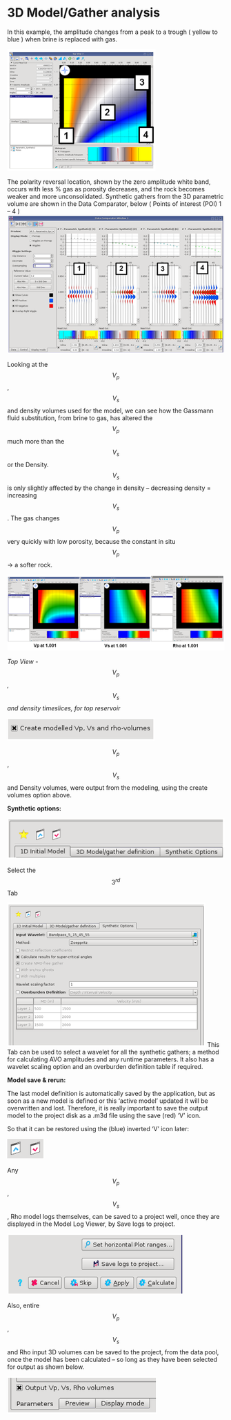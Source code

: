 # 3D Model/Gather analysis

In this example, the amplitude changes from a peak to a trough \( yellow to blue \) when brine is replaced with gas.

![](../../../.gitbook/assets/026_interpretation.PNG)

The polarity reversal location, shown by the zero amplitude white band, occurs with less % gas as porosity decreases, and the rock becomes weaker and more unconsolidated. Synthetic gathers from the 3D parametric volume are shown in the Data Comparator, below \( Points of interest \(POI\) 1 – 4 \) ![](../../../.gitbook/assets/027_interpretation.PNG)

Looking at the $$V_p$$, $$V_s$$ and density volumes used for the model, we can see how the Gassmann fluid substitution, from brine to gas, has altered the $$V_p$$ much more than the $$V_s$$ or the Density. $$V_s$$ is only slightly affected by the change in density – decreasing density = increasing $$V_s$$. The gas changes $$V_p$$ very quickly with low porosity, because the constant in situ $$V_p$$ → a softer rock.

![](../../../.gitbook/assets/028_interpretation.PNG)

_Top View -_ $$V_p$$_,_ $$V_s$$ _and density timeslices, for top reservoir_

![](../../../.gitbook/assets/029_interpretation.PNG)

$$V_p$$, $$V_s$$ and Density volumes, were output from the modeling, using the create volumes option above.

**Synthetic options:**

![](../../../.gitbook/assets/050_interpretation.PNG)

Select the $$3^{rd}$$ Tab

![](../../../.gitbook/assets/051_interpretation.PNG) This Tab can be used to select a wavelet for all the synthetic gathers; a method for calculating AVO amplitudes and any runtime parameters. It also has a wavelet scaling option and an overburden definition table if required.

**Model save & rerun:**

The last model definition is automatically saved by the application, but as soon as a new model is defined or this ‘active model’ updated it will be overwritten and lost. Therefore, it is really important to save the output model to the project disk as a .m3d file using the save \(red\) ‘V’ icon.

So that it can be restored using the \(blue\) inverted ‘V’ icon later:

![](../../../.gitbook/assets/052_interpretation.PNG)

Any $$V_p$$,$$V_s$$, Rho model logs themselves, can be saved to a project well, once they are displayed in the Model Log Viewer, by Save logs to project.

![](../../../.gitbook/assets/053_interpretation.PNG)

Also, entire $$V_p$$, $$V_s$$ and Rho input 3D volumes can be saved to the project, from the data pool, once the model has been calculated – so long as they have been selected for output as shown below.

![](../../../.gitbook/assets/054_interpretation.PNG)

